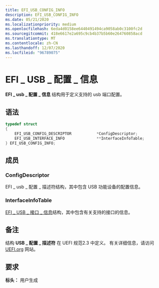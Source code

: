 ```yaml
---
title: EFI_USB_CONFIG_INFO
description: EFI_USB_CONFIG_INFO
ms.date: 05/21/2020
ms.localizationpriority: medium
ms.openlocfilehash: 6eda4d0158ee6440491494ca9058ab0c3100fc2d
ms.sourcegitcommit: 418e6617e2a695c9cb4b37b5b60e264760858acd
ms.translationtype: MT
ms.contentlocale: zh-CN
ms.lasthandoff: 12/07/2020
ms.locfileid: "96789075"
---
```

# <a name="efi_usb_config_info"></a>EFI \_ USB \_ 配置 \_ 信息

**EFI \_ usb \_ 配置 \_ 信息** 结构用于定义支持的 usb 端口配置。

## <a name="syntax"></a>语法

```cpp
typedef struct
{
    EFI_USB_CONFIG_DESCRIPTOR           *ConfigDescriptor;
    EFI_USB_INTERFACE_INFO              **InterfaceInfoTable;
} EFI_USB_CONFIG_INFO;
```

## <a name="members"></a>成员

### <a name="configdescriptor"></a>ConfigDescriptor

EFI \_ usb \_ 配置 \_ 描述符结构，其中包含 USB 功能设备的配置信息。

### <a name="interfaceinfotable"></a>InterfaceInfoTable

[EFI \_ USB \_ 接口 \_ 信息](efi-usb-interface-info.md)结构，其中包含有关支持的接口的信息。

## <a name="remarks"></a>备注

结构 **USB \_ 配置 \_ 描述符** 在 UEFI 规范2.3 中定义。 有关详细信息，请访问 [UEFI.org](https://uefi.org/specifications) 网站。

## <a name="requirements"></a>要求

**标头：** 用户生成
